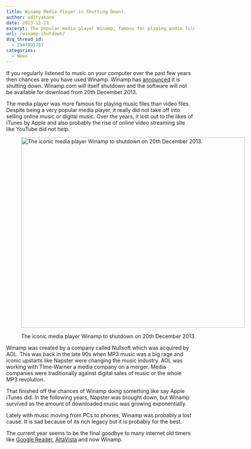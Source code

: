 ```yaml
---
title: Winamp Media Player is Shutting Down!
author: adityakane
date: 2013-11-21
excerpt: The popular media player Winamp, famous for playing audio files will be closing down on 20th December 2013. Winamp probably struggled to stay relevant while music players moved from PC to mobile.
url: /winamp-shutdown/
dsq_thread_id:
  - 2947091767
categories:
  - News
---
```

If you regularly listened to music on your computer over the past few years then chances are you have used Winamp. Winamp has <a href="http://www.winamp.com/media-player/en" onclick="_gaq.push(['_trackEvent', 'outbound-article', 'http://www.winamp.com/media-player/en', 'announced']);" >announced</a> it is shutting down. Winamp.com will itself shutdown and the software will not be available for download from 20th December 2013.

The media player was more famous for playing music files than video files. Despite being a very popular media player, it really did not take off into selling online music or digital music. Over the years, it lost out to the likes of iTunes by Apple and also probably the rise of online video streaming site like YouTube did not help.<figure id="attachment_78717" style="width: 600px;" class="wp-caption aligncenter">

[<img class="size-medium wp-image-78717" alt="The iconic media player Winamp to shutdown on 20th December 2013." src="http://cdn.devilsworkshop.org/files/2013/11/Winamp-600x511.png" width="600" height="511" />][1]<figcaption class="wp-caption-text">The iconic media player Winamp to shutdown on 20th December 2013.</figcaption></figure> 

Winamp was created by a company called Nullsoft which was acquired by AOL. This was back in the late 90s when MP3 music was a big rage and iconic upstarts like Napster were changing the music industry. AOL was working with TIme-Warner a media company on a merger. Media companies were traditionally against digital sales of music or the whole MP3 revolution.

That finished off the chances of Winamp doing something like say Apple iTunes did. In the following years, Napster was brought down, but Winamp survived as the amount of downloaded music was growing exponentially.

Lately with music moving from PCs to phones, Winamp was probably a lost cause. It is sad because of its rich legacy but it is probably for the best.

The current year seems to be the final goodbye to many internet old timers like [Google Reader][2], [AltaVista][3] and now Winamp.

 [1]: http://cdn.devilsworkshop.org/files/2013/11/Winamp.png
 [2]: http://devilsworkshop.org/news/google-reader-shutdown-rss-dead/72229/
 [3]: http://devilsworkshop.org/news/alta-vista-oldest-search-engine/76027/
